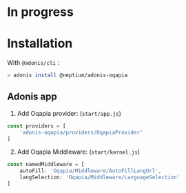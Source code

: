 # In progress

# Installation
With `@adonis/cli` :
```bash
> adonis install @neptium/adonis-oqapia
```

## Adonis app

1. Add Oqapia provider: (`start/app.js`)
```js
const providers = [
    'adonis-oqapia/providers/OqapiaProvider'
]
```

2. Add Oqapia Middleware: (`start/kernel.js`)
```js
const namedMiddleware = [
    autoFill: 'Oqapia/Middleware/AutoFillLangUrl',
    langSelection: 'Oqapia/Middleware/LanguageSelection'
]
```
